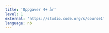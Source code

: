 ```yaml
---
title: 'Oppgaver 4+ år'
level: 1
external: 'https://studio.code.org/s/course1'
language: nb
---
```

